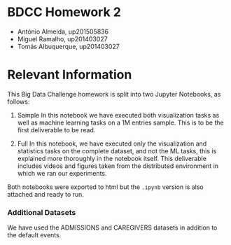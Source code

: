 # BDCC Homework 2

* António Almeida, up201505836
* Miguel Ramalho,  up201403027
* Tomás Albuquerque, up201403027

# Relevant Information
This Big Data Challenge homework is split into two Jupyter Notebooks, as follows:

1. Sample
In this notebook we have executed both visualization tasks as well as machine learning tasks on a 1M entries sample. This is to be the first deliverable to be read. 

1. Full
In this notebook, we have executed only the visualization and statistics tasks on the complete dataset, and not the ML tasks, this is explained more thoroughly in the notebook itself. This deliverable includes videos and figures taken from the distributed environment in which we ran our experiments.


Both notebooks were exported to html but the `.ipynb` version is also attached and ready to run. 

### Additional Datasets
We have used the ADMISSIONS and CAREGIVERS datasets in addition to the default events. 